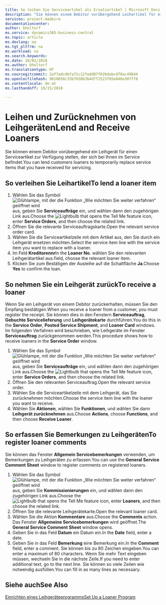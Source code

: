 ```yaml
---
title: So leihen Sie Serviceartikel als Ersatzartikel | Microsoft Docs
description: "Sie können einem Debitor vorübergehend Leihartikel für einen Serviceartikel zur Verfügung stellen, der sich bei Ihnen im Service befindet."
services: project-madeira
documentationcenter: 
author: bholtorf
ms.service: dynamics365-business-central
ms.topic: article
ms.devlang: na
ms.tgt_pltfrm: na
ms.workload: na
ms.search.keywords: 
ms.date: 10/01/2018
ms.author: bholtorf
ms.translationtype: HT
ms.sourcegitcommit: 2af7adc4bfa71c12fedd87f02bdabcd78ac49844
ms.openlocfilehash: 9010858c33b7b58b3b4d7f2523785e846e307ff0
ms.contentlocale: de-at
ms.lasthandoff: 10/15/2018

---
```

# <a name="lend-and-receive-loaners"></a><span data-ttu-id="3f01f-103">Leihen und Zurücknehmen von Leihgeräten</span><span class="sxs-lookup"><span data-stu-id="3f01f-103">Lend and Receive Loaners</span></span>
<span data-ttu-id="3f01f-104">Sie können einem Debitor vorübergehend ein Leihgerät für einen Serviceartikel zur Verfügung stellen, der sich bei Ihnen im Service befindet.</span><span class="sxs-lookup"><span data-stu-id="3f01f-104">You can lend customers loaners to temporarily replace service items that you have received for servicing.</span></span>  
  
## <a name="to-lend-a-loaner-item"></a><span data-ttu-id="3f01f-105">So verleihen Sie Leihartikel</span><span class="sxs-lookup"><span data-stu-id="3f01f-105">To lend a loaner item</span></span>    
1. <span data-ttu-id="3f01f-106">Wählen Sie das Symbol ![Glühlampe, mit der die Funktion „Wie möchten Sie weiter verfahren“ geöffnet wird](media/ui-search/search_small.png "Wie möchten Sie weiter verfahren?") aus, geben Sie **Serviceaufträge** ein, und wählen dann den zugehörigen Link aus.</span><span class="sxs-lookup"><span data-stu-id="3f01f-106">Choose the ![Lightbulb that opens the Tell Me feature](media/ui-search/search_small.png "Tell me what you want to do") icon, enter **Service Orders**, and then choose the related link.</span></span>  
2. <span data-ttu-id="3f01f-107">Öffnen Sie die relevante Serviceauftragskarte.</span><span class="sxs-lookup"><span data-stu-id="3f01f-107">Open the relevant service order card.</span></span>  
3. <span data-ttu-id="3f01f-108">Wählen Sie die Serviceartikelzeile mit dem Artikel aus, den Sie durch ein Leihgerät ersetzen möchten.</span><span class="sxs-lookup"><span data-stu-id="3f01f-108">Select the service item line with the service item you want to replace with a loaner.</span></span>  
4. <span data-ttu-id="3f01f-109">Im Feld **Kreditorennr**</span><span class="sxs-lookup"><span data-stu-id="3f01f-109">In the **Loaner No.**</span></span> <span data-ttu-id="3f01f-110">wählen Sie den relevanten Leihgerätartikel aus.</span><span class="sxs-lookup"><span data-stu-id="3f01f-110">field, choose the relevant loaner item.</span></span>  
5. <span data-ttu-id="3f01f-111">Klicken Sie zum Bestätigen der Ausleihe auf die Schaltfläche **Ja**.</span><span class="sxs-lookup"><span data-stu-id="3f01f-111">Choose **Yes** to confirm the loan.</span></span>  

## <a name="to-receive-a-loaner"></a><span data-ttu-id="3f01f-112">So nehmen Sie ein Leihgerät zurück</span><span class="sxs-lookup"><span data-stu-id="3f01f-112">To receive a loaner</span></span>  
<span data-ttu-id="3f01f-113">Wenn Sie ein Leihgerät von einem Debitor zurückerhalten, müssen Sie den Empfang bestätigen.</span><span class="sxs-lookup"><span data-stu-id="3f01f-113">When you receive a loaner from a customer, you must register the receipt.</span></span> <span data-ttu-id="3f01f-114">Sie können dies in den Fenstern **Serviceauftrag**, **Gebuchte Servicelieferung** und **Leihgerätekarte** durchführen.</span><span class="sxs-lookup"><span data-stu-id="3f01f-114">You do this in the **Service Order**, **Posted Service Shipment**, and **Loaner Card** windows.</span></span> <span data-ttu-id="3f01f-115">Im folgenden Verfahren wird beschrieben, wie Leihgeräte im Fenster **Serviceauftrag** zurückgenommen werden.</span><span class="sxs-lookup"><span data-stu-id="3f01f-115">This procedure shows how to receive loaners in the **Service Order** window.</span></span>  
  
1. <span data-ttu-id="3f01f-116">Wählen Sie das Symbol ![Glühlampe, mit der die Funktion „Wie möchten Sie weiter verfahren“ geöffnet wird](media/ui-search/search_small.png "Wie möchten Sie weiter verfahren?") aus, geben Sie **Serviceaufträge** ein, und wählen dann den zugehörigen Link aus.</span><span class="sxs-lookup"><span data-stu-id="3f01f-116">Choose the ![Lightbulb that opens the Tell Me feature](media/ui-search/search_small.png "Tell me what you want to do") icon, enter **Service Orders**, and then choose the related link.</span></span>  
2. <span data-ttu-id="3f01f-117">Öffnen Sie den relevanten Serviceauftrag.</span><span class="sxs-lookup"><span data-stu-id="3f01f-117">Open the relevant service order.</span></span>  
3. <span data-ttu-id="3f01f-118">Wählen Sie die Serviceartikelzeile mit dem Leihgerät, das Sie zurücknehmen möchten.</span><span class="sxs-lookup"><span data-stu-id="3f01f-118">Choose the service item line with the loaner you want to receive.</span></span>  
4. <span data-ttu-id="3f01f-119">Wählen Sie **Aktionen**, wählen Sie **Funktionen**, und wählen Sie dann **Leihgerät zurücknehmen** aus.</span><span class="sxs-lookup"><span data-stu-id="3f01f-119">Choose **Actions**, choose **Functions**, and then choose **Receive Loaner**.</span></span>  

## <a name="to-register-loaner-comments"></a><span data-ttu-id="3f01f-120">So erfassen Sie Bemerkungen zu Leihgeräten</span><span class="sxs-lookup"><span data-stu-id="3f01f-120">To register loaner comments</span></span>  
<span data-ttu-id="3f01f-121">Sie können das Fenster **Allgemein Servicebemerkungen** verwenden, um Bemerkungen zu Leihgeräten zu erfassen.</span><span class="sxs-lookup"><span data-stu-id="3f01f-121">You can use the **General Service Comment Sheet** window to register comments on registered loaners.</span></span>  
  
1. <span data-ttu-id="3f01f-122">Wählen Sie das Symbol ![Glühlampe, mit der die Funktion „Wie möchten Sie weiter verfahren“ geöffnet wird](media/ui-search/search_small.png "Wie möchten Sie weiter verfahren?") aus, geben Sie **Kommissionierungen** ein, und wählen dann den zugehörigen Link aus.</span><span class="sxs-lookup"><span data-stu-id="3f01f-122">Choose the ![Lightbulb that opens the Tell Me feature](media/ui-search/search_small.png "Tell me what you want to do") icon, enter **Loaners**, and then choose the related link.</span></span>  
2. <span data-ttu-id="3f01f-123">Öffnen Sie die relevante Leihgerätekarte.</span><span class="sxs-lookup"><span data-stu-id="3f01f-123">Open the relevant loaner card.</span></span>  
3. <span data-ttu-id="3f01f-124">Wählen Sie die Aktion **Kommentare** aus.</span><span class="sxs-lookup"><span data-stu-id="3f01f-124">Choose the **Comments** action.</span></span> <span data-ttu-id="3f01f-125">Das Fenster **Allgemeine Servicebemerkungen** wird geöffnet.</span><span class="sxs-lookup"><span data-stu-id="3f01f-125">The **General Service Comment Sheet** window opens.</span></span>  
4. <span data-ttu-id="3f01f-126">Geben Sie in das Feld **Datum** ein Datum ein.</span><span class="sxs-lookup"><span data-stu-id="3f01f-126">In the **Date** field, enter a date.</span></span>  
5. <span data-ttu-id="3f01f-127">Geben Sie in das Feld **Bemerkung** eine Bemerkung ein.</span><span class="sxs-lookup"><span data-stu-id="3f01f-127">In the **Comment** field, enter a comment.</span></span> <span data-ttu-id="3f01f-128">Sie können bis zu 80 Zeichen eingeben.</span><span class="sxs-lookup"><span data-stu-id="3f01f-128">You can enter a maximum of 80 characters.</span></span> <span data-ttu-id="3f01f-129">Wenn Sie mehr Text eingeben müssen, wechseln Sie in die nächste Zeile.</span><span class="sxs-lookup"><span data-stu-id="3f01f-129">If you need to enter additional text, go to the next line.</span></span> <span data-ttu-id="3f01f-130">Sie können so viele Zeilen wie notwendig ausfüllen.</span><span class="sxs-lookup"><span data-stu-id="3f01f-130">You can fill in as many lines as necessary.</span></span>  
  
## <a name="see-also"></a><span data-ttu-id="3f01f-131">Siehe auch</span><span class="sxs-lookup"><span data-stu-id="3f01f-131">See Also</span></span>  
[<span data-ttu-id="3f01f-132">Einrichten eines Leihgeräteprogramms</span><span class="sxs-lookup"><span data-stu-id="3f01f-132">Set Up a Loaner Program</span></span>](service-how-setup-loaner-program.md)   

